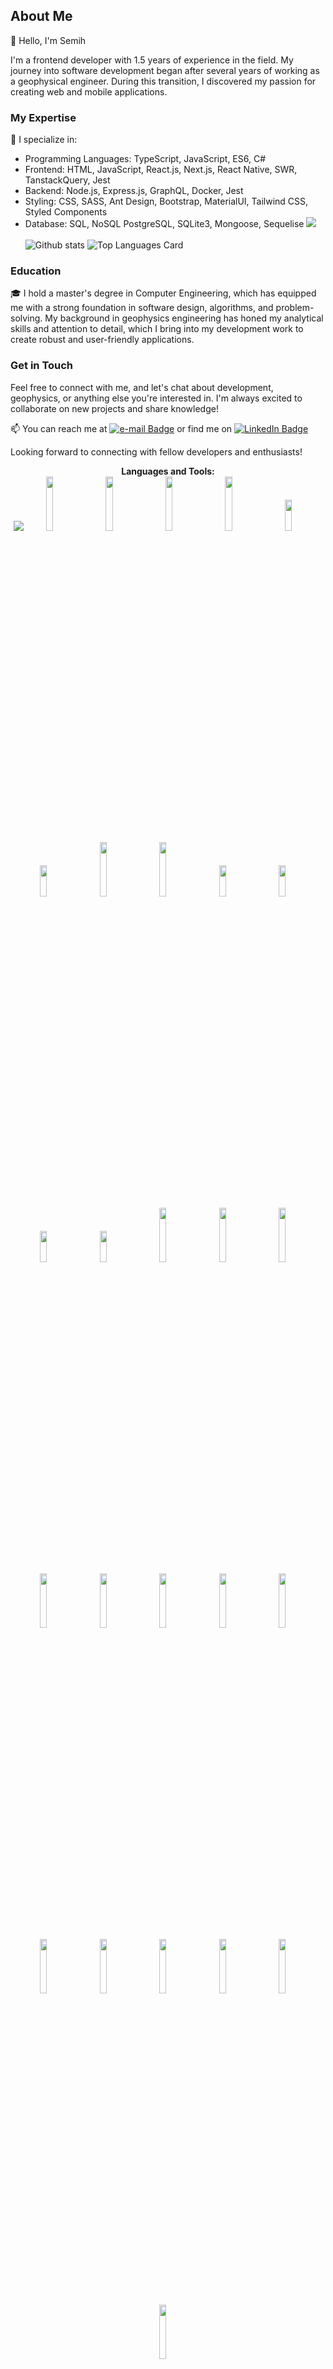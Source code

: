 ## About Me

👋 Hello, I'm Semih

I'm a frontend developer with 1.5 years of experience in the field. My journey into software development began after several years of working as a geophysical engineer. During this transition, I discovered my passion for creating web and mobile applications.
  ### My Expertise

🚀 I specialize in:
- Programming Languages: TypeScript, JavaScript, ES6, C#
- Frontend: HTML, JavaScript, React.js, Next.js, React Native, SWR, TanstackQuery, Jest
- Backend: Node.js, Express.js, GraphQL, Docker, Jest
- Styling: CSS, SASS, Ant Design, Bootstrap, MaterialUI, Tailwind CSS, Styled Components
- Database: SQL, NoSQL PostgreSQL, SQLite3, Mongoose, Sequelise
![](https://komarev.com/ghpvc/?username=semiheimer)
  <br/>   <br/>
![Github stats](https://github-readme-stats.vercel.app/api?username=semiheimer&show_icons=true&theme=radical&count_private=true&include_all_commits=true)
![Top Languages Card](https://github-readme-stats.vercel.app/api/top-langs/?username=semiheimer&theme=tokyonight&layout=compact)
<!--
**semiheimer/semiheimer** is a ✨ _special_ ✨ repository because its `README.md` (this file) appears on your GitHub profile.

Here are some ideas to get you started:

- 🔭 I’m currently working on ...
- 🌱 I’m currently learning ...
- 👯 I’m looking to collaborate on ...
- 🤔 I’m looking for help with ...
- 💬 Ask me about ...
- 📫 How to reach me: ...
- 😄 Pronouns: ...
- ⚡ Fun fact: ...
-->
### Education

🎓 I hold a master's degree in Computer Engineering, which has equipped me with a strong foundation in software design, algorithms, and problem-solving.
My background in geophysics engineering has honed my analytical skills and attention to detail, which I bring into my development work to create robust and user-friendly applications.

### Get in Touch

Feel free to connect with me, and let's chat about development, geophysics, or anything else you're interested in. I'm always excited to collaborate on new projects and share knowledge!

📫 You can reach me at [<img src="https://img.shields.io/badge/e-mail-green" alt="e-mail Badge"/>](skutlu@gmail.com) or find me on [<img src="https://img.shields.io/badge/LinkedIn-blue" alt="LinkedIn Badge"/>](https://www.linkedin.com/in/semihkutlu06/)

Looking forward to connecting with fellow developers and enthusiasts!

<div align="center">
 <b> Languages and Tools:  <br/>
 <img src="https://user-images.githubusercontent.com/73097560/115834477-dbab4500-a447-11eb-908a-139a6edaec5c.gif">
 <code><img width="15%" src="https://www.vectorlogo.zone/logos/javascript/javascript-ar21.svg"></code>&nbsp;&nbsp;&nbsp;&nbsp;&nbsp;
 <code><img width="15%" src="https://www.vectorlogo.zone/logos/typescriptlang/typescriptlang-ar21.svg"></code>&nbsp;&nbsp;&nbsp;&nbsp;&nbsp;
 <code><img width="15%" src="https://www.vectorlogo.zone/logos/reactjs/reactjs-ar21.svg"></code>&nbsp;&nbsp;&nbsp;&nbsp;&nbsp;
 <code><img width="15%" max-height="50px" src="https://upload.vectorlogo.zone/logos/nextjs/images/2d3864ef-00e0-4026-ab1d-30e4a98e2899.svg"></code>&nbsp;&nbsp;&nbsp;&nbsp;&nbsp;
 <code><img width="15%" height=50px" src="https://cdn.worldvectorlogo.com/logos/material-ui.svg"></code>&nbsp;&nbsp;&nbsp;&nbsp;&nbsp;
   <code><img width="15%" height=50px" src="https://www.vectorlogo.zone/logos/w3_html5/w3_html5-icon.svg"></code>&nbsp;&nbsp;&nbsp;&nbsp;&nbsp;
 <code><img width="15%" src="https://www.vectorlogo.zone/logos/getbootstrap/getbootstrap-ar21.svg"></code>&nbsp;&nbsp;&nbsp;&nbsp;&nbsp;
 <code><img width="15%" src="https://www.vectorlogo.zone/logos/jestjsio/jestjsio-ar21.svg"></code>&nbsp;&nbsp;&nbsp;&nbsp;&nbsp;
    <code><img width="15%" height="50px" src="https://www.vectorlogo.zone/logos/graphql/graphql-ar21.svg"></code>&nbsp;&nbsp;&nbsp;&nbsp;&nbsp;
      <code><img width="15%" height="50px" src="https://www.vectorlogo.zone/logos/expressjs/expressjs-ar21.svg"></code>&nbsp;&nbsp;&nbsp;&nbsp;&nbsp;
      <code><img width="15%" height="50px" src="https://www.vectorlogo.zone/logos/nodejs/nodejs-ar21.svg"></code>&nbsp;&nbsp;&nbsp;&nbsp;&nbsp;
    <code><img width="15%" height="50px" src="https://www.vectorlogo.zone/logos/postgresql/postgresql-ar21.svg"></code>&nbsp;&nbsp;&nbsp;&nbsp;&nbsp;
 <code><img width="15%" src="https://www.vectorlogo.zone/logos/mysql/mysql-ar21.svg"></code>&nbsp;&nbsp;&nbsp;&nbsp;&nbsp;
 <code><img width="15%" src="https://www.vectorlogo.zone/logos/sqlite/sqlite-ar21.svg"></code>&nbsp;&nbsp;&nbsp;&nbsp;&nbsp;
 <code><img width="15%" src="https://www.vectorlogo.zone/logos/mongodb/mongodb-ar21.svg"></code>&nbsp;&nbsp;&nbsp;&nbsp;&nbsp;
    <code><img width="15%" src="https://www.vectorlogo.zone/logos/docker/docker-ar21.svg"></code>&nbsp;&nbsp;&nbsp;&nbsp;&nbsp;
 <code><img width="15%" src="https://www.vectorlogo.zone/logos/netlify/netlify-ar21.svg"></code>&nbsp;&nbsp;&nbsp;&nbsp;&nbsp;
 <code><img width="15%" src="https://www.vectorlogo.zone/logos/firebase/firebase-ar21.svg"></code>&nbsp;&nbsp;&nbsp;&nbsp;&nbsp;
<code><img width="15%" src="https://www.vectorlogo.zone/logos/git-scm/git-scm-ar21.svg"></code>&nbsp;&nbsp;&nbsp;&nbsp;&nbsp;
<code><img width="15%" src="https://www.vectorlogo.zone/logos/npmjs/npmjs-ar21.svg"></code>&nbsp;&nbsp;&nbsp;&nbsp;&nbsp;
  <code><img width="15%" src="https://www.vectorlogo.zone/logos/yarnpkg/yarnpkg-ar21.svg"></code>&nbsp;&nbsp;&nbsp;&nbsp;&nbsp;
  <code><img width="15%" src="https://www.vectorlogo.zone/logos/js_webpack/js_webpack-ar21.svg"></code>&nbsp;&nbsp;&nbsp;&nbsp;&nbsp;
     <code><img width="15%" src="https://www.vectorlogo.zone/logos/atlassian_jira/atlassian_jira-ar21.svg"></code>&nbsp;&nbsp;&nbsp;&nbsp;&nbsp;
      <code><img width="15%" src="https://www.vectorlogo.zone/logos/slack/slack-ar21.svg"></code>&nbsp;&nbsp;&nbsp;&nbsp;&nbsp;
    <code><img width="15%" src="https://www.vectorlogo.zone/logos/asana/asana-ar21.svg"></code>&nbsp;&nbsp;&nbsp;&nbsp;&nbsp;
      <code><img width="15%" src="https://www.vectorlogo.zone/logos/trello/trello-ar21.svg"></code>&nbsp;&nbsp;&nbsp;&nbsp;&nbsp;
<br/><br/><br/>
  Thank you for visiting my profile
</div>

